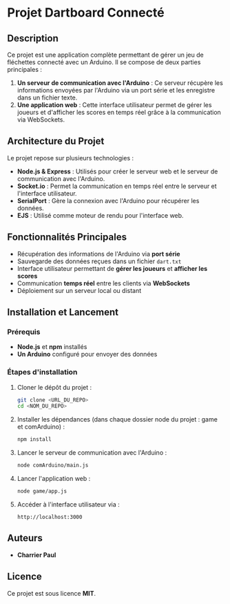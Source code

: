 # Projet Dartboard Connecté

## Description
Ce projet est une application complète permettant de gérer un jeu de fléchettes connecté avec un Arduino. Il se compose de deux parties principales :

1. **Un serveur de communication avec l'Arduino** : Ce serveur récupère les informations envoyées par l'Arduino via un port série et les enregistre dans un fichier texte.
2. **Une application web** : Cette interface utilisateur permet de gérer les joueurs et d'afficher les scores en temps réel grâce à la communication via WebSockets.

## Architecture du Projet
Le projet repose sur plusieurs technologies :
- **Node.js & Express** : Utilisés pour créer le serveur web et le serveur de communication avec l'Arduino.
- **Socket.io** : Permet la communication en temps réel entre le serveur et l'interface utilisateur.
- **SerialPort** : Gère la connexion avec l'Arduino pour récupérer les données.
- **EJS** : Utilisé comme moteur de rendu pour l'interface web.

## Fonctionnalités Principales
- Récupération des informations de l'Arduino via **port série**
- Sauvegarde des données reçues dans un fichier `dart.txt`
- Interface utilisateur permettant de **gérer les joueurs** et **afficher les scores**
- Communication **temps réel** entre les clients via **WebSockets**
- Déploiement sur un serveur local ou distant

## Installation et Lancement
### Prérequis
- **Node.js** et **npm** installés
- **Un Arduino** configuré pour envoyer des données

### Étapes d'installation
1. Cloner le dépôt du projet :
   ```sh
   git clone <URL_DU_REPO>
   cd <NOM_DU_REPO>
   ```
2. Installer les dépendances (dans chaque dossier node du projet : game et comArduino) :
   ```sh
   npm install
   ```
3. Lancer le serveur de communication avec l'Arduino :
   ```sh
   node comArduino/main.js
   ```
4. Lancer l'application web :
   ```sh
   node game/app.js
   ```
5. Accéder à l'interface utilisateur via :
   ```
   http://localhost:3000
   ```

## Auteurs
- **Charrier Paul**

## Licence
Ce projet est sous licence **MIT**.


